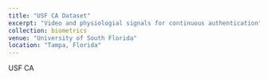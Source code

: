 ```yaml
---
title: "USF CA Dataset"
excerpt: "Video and physiologial signals for continuous authentication"
collection: biometrics
venue: "University of South Florida"
location: "Tampa, Florida"
---
```


USF CA